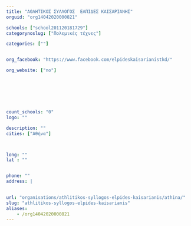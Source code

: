 ```yaml
---
title: "ΑΘΛΗΤΙΚΟΣ ΣΥΛΛΟΓΟΣ  ΕΛΠΙΔΕΣ ΚΑΙΣΑΡΙΑΝΗΣ"
orguid: "org14042020000821"

schools: ["school201120181729"]
categorynoslug: ["Πολεμικές τέχνες"]

categories: [""]


org_facebook: "https://www.facebook.com/elpideskaisarianistkd/"

org_website: ["no"]







count_schools: "0"
logo: ""

description: ""
cities: ["Αθήνα"]



long: ""
lat : ""


phone: ""
address: |
    

url: "organisations/athlitikos-syllogos-elpides-kaisarianis/athina/"
slug: "athlitikos-syllogos-elpides-kaisarianis"
aliases:
    - /org14042020000821
---
```



